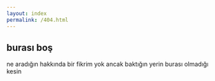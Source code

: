 ```yaml
---
layout: index
permalink: /404.html
---
```


## burası boş

ne aradığın hakkında bir fikrim yok ancak baktığın yerin burası olmadığı kesin